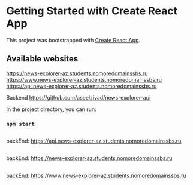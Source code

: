 # Getting Started with Create React App

This project was bootstrapped with [Create React App](https://github.com/facebook/create-react-app).

## Available websites
https://news-explorer-az.students.nomoredomainssbs.ru
https://www.news-explorer-az.students.nomoredomainssbs.ru
https://api.news-explorer-az.students.nomoredomainssbs.ru

Backend
https://github.com/aseelziyad/news-explorer-api

In the project directory, you can run:

### `npm start`
##
backEnd: https://api.news-explorer-az.students.nomoredomainssbs.ru
##
backEnd: https://news-explorer-az.students.nomoredomainssbs.ru
##
backEnd: https://www.news-explorer-az.students.nomoredomainssbs.ru